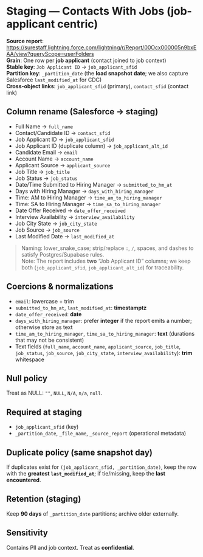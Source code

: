 # Staging — Contacts With Jobs (job-applicant centric)

**Source report**: https://surestaff.lightning.force.com/lightning/r/Report/00Ocx000005n9bxEAA/view?queryScope=userFolders  
**Grain**: One row per **job applicant** (contact joined to job context)  
**Stable key**: `Job Applicant ID` → `job_applicant_sfid`  
**Partition key**: `_partition_date` (the **load snapshot date**; we also capture Salesforce `last_modified_at` for CDC)  
**Cross-object links**: `job_applicant_sfid` (primary), `contact_sfid` (contact link)

## Column rename (Salesforce → staging)
- Full Name → `full_name`  
- Contact/Candidate ID → `contact_sfid`  
- Job Applicant ID → `job_applicant_sfid`  
- Job Applicant ID (duplicate column) → `job_applicant_alt_id`  
- Candidate Email → `email`  
- Account Name → `account_name`  
- Applicant Source → `applicant_source`  
- Job Title → `job_title`  
- Job Status → `job_status`  
- Date/Time Submitted to Hiring Manager → `submitted_to_hm_at`  
- Days with Hiring Manager → `days_with_hiring_manager`  
- Time: AM to Hiring Manager → `time_am_to_hiring_manager`  
- Time: SA to Hiring Manager → `time_sa_to_hiring_manager`  
- Date Offer Received → `date_offer_received`  
- Interview Availability → `interview_availability`  
- Job City State → `job_city_state`  
- Job Source → `job_source`  
- Last Modified Date → `last_modified_at`

> Naming: lower_snake_case; strip/replace `:`, `/`, spaces, and dashes to satisfy Postgres/Supabase rules.  
> Note: The report includes **two** “Job Applicant ID” columns; we keep both (`job_applicant_sfid`, `job_applicant_alt_id`) for traceability.

## Coercions & normalizations
- `email`: lowercase + trim  
- `submitted_to_hm_at`, `last_modified_at`: **timestamptz**  
- `date_offer_received`: **date**  
- `days_with_hiring_manager`: prefer **integer** if the report emits a number; otherwise store as text  
- `time_am_to_hiring_manager`, `time_sa_to_hiring_manager`: **text** (durations that may not be consistent)  
- Text fields (`full_name`, `account_name`, `applicant_source`, `job_title`, `job_status`, `job_source`, `job_city_state`, `interview_availability`): **trim** whitespace

## Null policy
Treat as NULL: `""`, `NULL`, `N/A`, `n/a`, `null`.

## Required at staging
- `job_applicant_sfid` (key)  
- `_partition_date`, `_file_name`, `_source_report` (operational metadata)

## Duplicate policy (same snapshot day)
If duplicates exist for `(job_applicant_sfid, _partition_date)`, keep the row with the **greatest `last_modified_at`**; if tie/missing, keep the **last encountered**.

## Retention (staging)
Keep **90 days** of `_partition_date` partitions; archive older externally.

## Sensitivity
Contains PII and job context. Treat as **confidential**.
